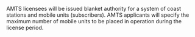 AMTS licensees will be issued blanket authority for a system of coast stations and mobile units (subscribers). AMTS applicants will specify the maximum number of mobile units to be placed in operation during the license period.

